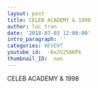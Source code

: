 ```yaml
---
layout: post
title: CELEB ACADEMY & 1998
author: loc_tran
date: '2018-07-03 12:00:00'
intro_paragraph: ''
categories: #EVENT
youtube_id:  -6x2V256KPk
thumbnail_ID:  nan
---
```

CELEB ACADEMY & 1998
